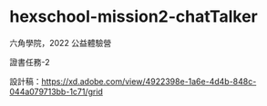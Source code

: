 # hexschool-mission2-chatTalker

六角學院，2022 公益體驗營

證書任務-2

設計稿：https://xd.adobe.com/view/4922398e-1a6e-4d4b-848c-044a079713bb-1c71/grid

